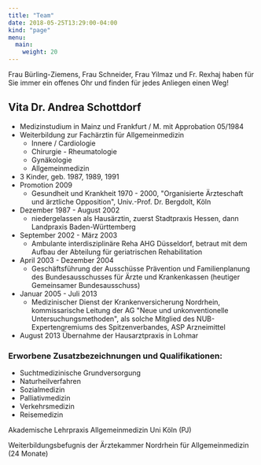 ```yaml
---
title: "Team"
date: 2018-05-25T13:29:00-04:00
kind: "page"
menu:
  main:
    weight: 20
---
```


Frau Bürling-Ziemens, Frau Schneider, Frau Yilmaz und Fr. Rexhaj haben für Sie immer ein offenes Ohr und finden für jedes Anliegen einen Weg! 


## Vita Dr. Andrea Schottdorf

- Medizinstudium in Mainz und Frankfurt / M. mit Approbation 05/1984
- Weiterbildung zur Fachärztin für Allgemeinmedizin
    - Innere / Cardiologie
    - Chirurgie - Rheumatologie
    - Gynäkologie
    - Allgemeinmedizin
- 3 Kinder, geb. 1987, 1989, 1991
- Promotion 2009
    - Gesundheit und Krankheit 1970 - 2000, "Organisierte Ärzteschaft und ärztliche Opposition", Univ.-Prof. Dr. Bergdolt, Köln
- Dezember 1987 - August 2002
    - niedergelassen als Hausärztin, zuerst Stadtpraxis Hessen, dann Landpraxis Baden-Württemberg
- September 2002 - März 2003
    - Ambulante interdisziplinäre Reha AHG Düsseldorf, betraut mit dem Aufbau der Abteilung für geriatrischen Rehabilitation
- April 2003 - Dezember 2004
    - Geschäftsführung der Ausschüsse Prävention und Familienplanung des Bundesausschusses für Ärzte und Krankenkassen (heutiger Gemeinsamer Bundesausschuss)
- Januar 2005 - Juli 2013
    - Medizinischer Dienst der Krankenversicherung Nordrhein, kommissarische Leitung der AG "Neue und unkonventionelle Untersuchungsmethoden", als solche Mitglied des NUB-Expertengremiums des Spitzenverbandes, ASP Arzneimittel
- August 2013 Übernahme der Hausarztpraxis in Lohmar 

### Erworbene Zusatzbezeichnungen und  Qualifikationen: 

- Suchtmedizinische Grundversorgung
- Naturheilverfahren
- Sozialmedizin
- Palliativmedizin
- Verkehrsmedizin
- Reisemedizin 

Akademische Lehrpraxis Allgemeinmedizin Uni Köln (PJ)

Weiterbildungsbefugnis der Ärztekammer Nordrhein für Allgemeinmedizin (24 Monate) 

